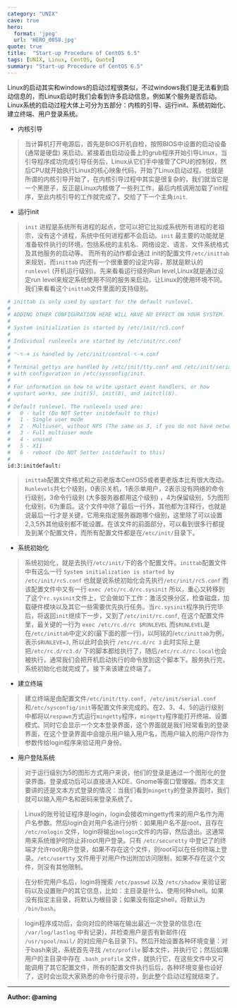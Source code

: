 ```yaml
---
category: "UNIX"
cave: true
hero:
  format: 'jpeg'
  url: 'HERO_0058.jpg'
quote: true
title:  "Start-up Procedure of CentOS 6.5"
tags: [UNIX, Linux, CentOS, Quote]
summary: "Start-up Procedure of CentOS 6.5"
---
```

Linux的启动其实和windows的启动过程很类似，不过windows我们是无法看到启动信息的，而Linux启动时我们会看到许多启动信息，例如某个服务是否启动。Linux系统的启动过程大体上可分为五部分：内核的引导、运行init、系统初始化、建立终端、用户登录系统。

* 内核引导

> 当计算机打开电源后，首先是BIOS开机自检，按照BIOS中设置的启动设备 (通常是硬盘) 来启动。紧接着由启动设备上的grub程序开始引导Linux，当引导程序成功完成引导任务后，Linux从它们手中接管了CPU的控制权，然后CPU就开始执行Linux的核心映象代码，开始了Linux启动过程。也就是所谓的内核引导开始了，在内核引导过程中其实是很复杂的，我们就当它是一个黑匣子，反正是Linux内核做了一些列工作，最后内核调用加载了init程序，至此内核引导的工作就完成了。交给了下一个主角`init`.

* 运行init

> `init` 进程是系统所有进程的起点，您可以把它比拟成系统所有进程的老祖宗，没有这个进程，系统中任何进程都不会启动。`init` 最主要的功能就是准备软件执行的环境，包括系统的主机名、网络设定、语言、文件系统格式及其他服务的启动等。 而所有的动作都会通过 init的配置文件`/etc/inittab`来规划，而`inittab` 内还有一个很重要的设定内容，那就是默认的 `runlevel` (开机运行级别)。先来看看运行级别Run level,Linux就是通过设定run level来规定系统使用不同的服务来启动，让Linux的使用环境不同。我们来看看这个`inittab`文件里面的支持级别。

```sh
# inittab is only used by upstart for the default runlevel.
#
# ADDING OTHER CONFIGURATION HERE WILL HAVE NO EFFECT ON YOUR SYSTEM.
#
# System initialization is started by /etc/init/rcS.conf
#
# Individual runlevels are started by /etc/init/rc.conf
#
# ⌃-⌥-⌫ is handled by /etc/init/control-⌥-⌫.conf
#
# Terminal gettys are handled by /etc/init/tty.conf and /etc/init/serial.conf,
# with configuration in /etc/sysconfig/init.
#
# For information on how to write upstart event handlers, or how
# upstart works, see init(5), init(8), and initctl(8).
#
# Default runlevel. The runlevels used are:
#   0 - halt (Do NOT Setter initdefault to this)
#   1 - Single user mode
#   2 - Multiuser, without NFS (The same as 3, if you do not have networking)
#   3 - Full multiuser mode
#   4 - unused
#   5 - X11
#   6 - reboot (Do NOT Setter initdefault to this)
#
id:3:initdefault:
```

> `inittab`配置文件格式和之前老版本CentOS5或者更老版本比有很大改动。`Runlevels`共七个级别，0表示关机，1表示单用户，2表示没有网络的命令行级别，3命令行级别 (大多服务器都用这个级别) ，4为保留级别，5为图形化级别，6为重启。这个文件中除了最后一行外，其他都为注释行，也就是说最后一行才是关键，它用来指定服务器跑哪个级别，这里除了可以设置2,3,5外其他级别都不能设置。在该文件的前面部分，可以看到很多行都提及到某个配置文件，而所有配置文件都是在`/etc/init/`目录下。

* 系统初始化

> 系统初始化，就是去执行`/etc/init/`下的各个配置文件。`inittab`配置文件中有这么一行 `System initialization is started by /etc/init/rcS.conf` 也就是说系统初始化会先执行`/etc/init/rcS.conf` 而该配置文件中又有一行 `exec /etc/rc.d/rc.sysinit` 所以，重心又转移到了这个`rc.sysinit`文件上，它会做如下工作：激活交换分区，检查磁盘，加载硬件模块以及其它一些需要优先执行任务。当`rc.sysinit`程序执行完毕后，将返回`init`继续下一步，又到了`/etc/init/rc.conf`, 在这个配置文件里，最关键的一行为 `exec /etc/rc.d/rc $RUNLEVEL` 而`$RUNLEVEL`是在`/etc/inittab`中定义的(最下面的那一行)，以阿铭的/`etc/inittab`为例，表示`$RUNLEVE=3`, 所以此时会执行 `/etc/rc.d/rc 3` 此时实际上是把`/etc/rc.d/rc3.d/` 下的脚本都给执行了，随后`/etc/rc.d/rc.local`也会被执行，通常我们会把开机启动执行的命令放到这个脚本下。服务执行完，系统初始化也就完成了。接下来该建立终端了。

* 建立终端

> 建立终端是由配置文件`/etc/init/tty.conf, /etc/init/serial.conf`和`/etc/sysconfig/init`等配置文件来完成的。在2、3、4、5的运行级别中都将以`respawn`方式运行`mingetty`程序，`mingetty`程序能打开终端、设置模式。同时它会显示一个文本登录界面，这个界面就是我们经常看到的登录界面，在这个登录界面中会提示用户输入用户名，而用户输入的用户将作为参数传给login程序来验证用户身份。

* 用户登陆系统

> 对于运行级别为5的图形方式用户来说，他们的登录是通过一个图形化的登录界面。登录成功后可以直接进入KDE、Gnome等窗口管理器。而本文主要讲的还是文本方式登录的情况：当我们看到`mingetty`的登录界面时，我们就可以输入用户名和密码来登录系统了。

> Linux的账号验证程序是login，login会接收mingetty传来的用户名作为用户名参数。然后login会对用户名进行分析：如果用户名不是root，且存在 `/etc/nologin` 文件，login将输出`nologin`文件的内容，然后退出。这通常用来系统维护时防止非root用户登录。只有 `/etc/securetty` 中登记了的终端才允许root用户登录，如果不存在这个文件，则root可以在任何终端上登录。`/etc/usertty` 文件用于对用户作出附加访问限制，如果不存在这个文件，则没有其他限制。

> 在分析完用户名后，login将搜索 `/etc/passwd` 以及 `/etc/shadow` 来验证密码以及设置账户的其它信息，比如：主目录是什么、使用何种shell。如果没有指定主目录，将默认为根目录；如果没有指定shell，将默认为 `/bin/bash`。

> login程序成功后，会向对应的终端在输出最近一次登录的信息(在 `/var/log/lastlog` 中有记录)，并检查用户是否有新邮件(在 `/usr/spool/mail/` 的对应用户名目录下)。然后开始设置各种环境变量：对于bash来说，系统首先寻找 `/etc/profile` 脚本文件，并执行它；然后如果用户的主目录中存在 `.bash_profile` 文件，就执行它，在这些文件中又可能调用了其它配置文件，所有的配置文件执行后后，各种环境变量也设好了，这时会出现大家熟悉的命令行提示符，到此整个启动过程就结束了。

---
**Author: @aming**
